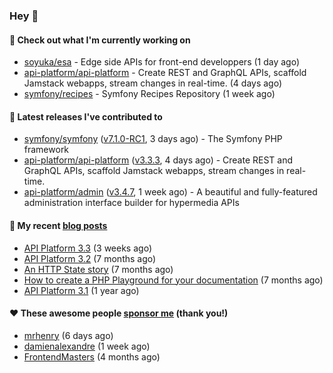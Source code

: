 ### Hey 👋

#### 👷 Check out what I'm currently working on

- [soyuka/esa](https://github.com/soyuka/esa) - Edge side APIs for front-end developpers (1 day ago)
- [api-platform/api-platform](https://github.com/api-platform/api-platform) - Create REST and GraphQL APIs, scaffold Jamstack webapps, stream changes in real-time. (4 days ago)
- [symfony/recipes](https://github.com/symfony/recipes) - Symfony Recipes Repository (1 week ago)

#### 🔭 Latest releases I've contributed to

- [symfony/symfony](https://github.com/symfony/symfony) ([v7.1.0-RC1](https://github.com/symfony/symfony/releases/tag/v7.1.0-RC1), 3 days ago) - The Symfony PHP framework
- [api-platform/api-platform](https://github.com/api-platform/api-platform) ([v3.3.3](https://github.com/api-platform/api-platform/releases/tag/v3.3.3), 4 days ago) - Create REST and GraphQL APIs, scaffold Jamstack webapps, stream changes in real-time.
- [api-platform/admin](https://github.com/api-platform/admin) ([v3.4.7](https://github.com/api-platform/admin/releases/tag/v3.4.7), 1 week ago) - A beautiful and fully-featured administration interface builder for hypermedia APIs

#### 📜 My recent [blog posts](https://soyuka.me)

- [API Platform 3.3](https://soyuka.me/api-platform-3.3/) (3 weeks ago)
- [API Platform 3.2](https://soyuka.me/api-platform-3.2/) (7 months ago)
- [An HTTP State story](https://soyuka.me/http-state-story/) (7 months ago)
- [How to create a PHP Playground for your documentation](https://soyuka.me/how-to-create-a-php-playground-for-your-documentation/) (7 months ago)
- [API Platform 3.1](https://soyuka.me/api-platform-3.1-whats-new/) (1 year ago)

#### ❤️ These awesome people [sponsor me](https://github.com/sponsors/soyuka) (thank you!)

- [mrhenry](https://github.com/mrhenry) (6 days ago)
- [damienalexandre](https://github.com/damienalexandre) (1 week ago)
- [FrontendMasters](https://github.com/FrontendMasters) (4 months ago)
